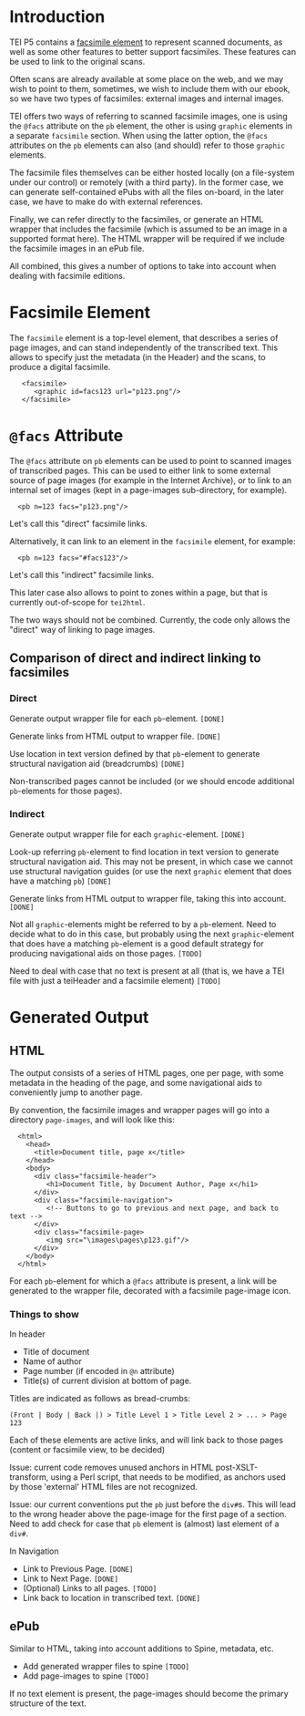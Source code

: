 # Introduction #

TEI P5 contains a [facsimile element](http://www.tei-c.org/release/doc/tei-p5-doc/en/html/ref-facsimile.html) to represent scanned documents, as well as some other features to better support facsimiles. These features can be used to link to the original scans.

Often scans are already available at some place on the web, and we may wish to point to them, sometimes, we wish to include them with our ebook, so we have two types of facsimiles: external images and internal images.

TEI offers two ways of referring to scanned facsimile images, one is using the `@facs` attribute on the `pb` element, the other is using `graphic` elements in a separate `facsimile` section. When using the latter option, the `@facs` attributes on the `pb` elements can also (and should) refer to those `graphic` elements.

The facsimile files themselves can be either hosted locally (on a file-system under our control) or remotely (with a third party). In the former case, we can generate self-contained ePubs with all the files on-board, in the later case, we have to make do with external references.

Finally, we can refer directly to the facsimiles, or generate an HTML wrapper that includes the facsimile (which is assumed to be an image in a supported format here). The HTML wrapper will be required if we include the facsimile images in an ePub file.

All combined, this gives a number of options to take into account when dealing with facsimile editions.

# Facsimile Element #

The `facsimile` element is a top-level element, that describes a series of page images, and can stand independently of the transcribed text. This allows to specify just the metadata (in the Header) and the scans, to produce a digital facsimile.

```
   <facsimile>
      <graphic id=facs123 url="p123.png"/>
   </facsimile>
```

# `@facs` Attribute #

The `@facs` attribute on `pb` elements can be used to point to scanned images of transcribed pages. This can be used to either link to some external source of page images (for example in the Internet Archive), or to link to an internal set of images (kept in a page-images sub-directory, for example).

```
  <pb n=123 facs="p123.png"/>
```

Let's call this "direct" facsimile links.

Alternatively, it can link to an element in the `facsimile` element, for example:

```
  <pb n=123 facs="#facs123"/>
```

Let's call this "indirect" facsimile links.

This later case also allows to point to zones within a page, but that is currently out-of-scope for `tei2html`.

The two ways should not be combined. Currently, the code only allows the "direct" way of linking to page images.

## Comparison of direct and indirect linking to facsimiles ##

### Direct ###

Generate output wrapper file for each `pb`-element. `[DONE]`

Generate links from HTML output to wrapper file. `[DONE]`

Use location in text version defined by that `pb`-element to generate structural navigation aid (breadcrumbs) `[DONE]`

Non-transcribed pages cannot be included (or we should encode additional `pb`-elements for those pages).

### Indirect ###

Generate output wrapper file for each `graphic`-element. `[DONE]`

Look-up referring `pb`-element to find location in text version to generate structural navigation aid. This may not be present, in which case we cannot use structural navigation guides (or use the next `graphic` element that does have a matching `pb`) `[DONE]`

Generate links from HTML output to wrapper file, taking this into account. `[DONE]`

Not all `graphic`-elements might be referred to by a `pb`-element. Need to decide what to do in this case, but probably using the next `graphic`-element that does have a matching `pb`-element is a good default strategy for producing navigational aids on those pages. `[TODO]`

Need to deal with case that no text is present at all (that is, we have a TEI file with just a teiHeader and a facsimile element) `[TODO]`

# Generated Output #

## HTML ##

The output consists of a series of HTML pages, one per page, with some metadata in the heading of the page, and some navigational aids to conveniently jump to another page.

By convention, the facsimile images and wrapper pages will go into a directory `page-images`, and will look like this:

```
  <html>
    <head>
      <title>Document title, page x</title>
    </head>
    <body>
      <div class="facsimile-header">
         <h1>Document Title, by Document Author, Page x</hi1>
      </div>
      <div class="facsimile-navigation">
         <!-- Buttons to go to previous and next page, and back to text -->
      </div>
      <div class="facsimile-page>
         <img src="\images\pages\p123.gif"/>
      </div>
    </body>
  </html>
```

For each `pb`-element for which a `@facs` attribute is present, a link will be generated to the wrapper file, decorated with a facsimile page-image icon.

### Things to show ###

In header

  * Title of document
  * Name of author
  * Page number (if encoded in `@n` attribute)
  * Title(s) of current division at bottom of page.

Titles are indicated as follows as bread-crumbs:

```
(Front | Body | Back |) > Title Level 1 > Title Level 2 > ... > Page 123
```

Each of these elements are active links, and will link back to those pages (content or facsimile view, to be decided)

Issue: current code removes unused anchors in HTML post-XSLT-transform, using a Perl script, that needs to be modified, as anchors used by those 'external' HTML files are not recognized.

Issue: our current conventions put the `pb` just before the `div#`s. This will lead to the wrong header above the page-image for the first page of a section. Need to add check for case that `pb` element is (almost) last element of a `div#`.

In Navigation

  * Link to Previous Page. `[DONE]`
  * Link to Next Page. `[DONE]`
  * (Optional) Links to all pages. `[TODO]`
  * Link back to location in transcribed text. `[DONE]`

## ePub ##

Similar to HTML, taking into account additions to Spine, metadata, etc.

  * Add generated wrapper files to spine `[TODO]`
  * Add page-images to spine `[TODO]`

If no text element is present, the page-images should become the primary structure of the text.
